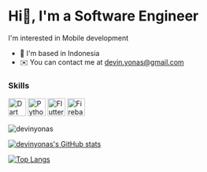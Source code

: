Hi👋,  I'm a Software Engineer
=========================

I'm interested in Mobile development

* 📍 I'm based in Indonesia
* ✉️  You can contact me at [devin.yonas@gmail.com](mailto:devin.yonas@gmail.com)

### Skills

<p align="left">
<a href="https://dart.dev/" target="_blank" rel="noreferrer"><img src="https://raw.githubusercontent.com/danielcranney/readme-generator/main/public/icons/skills/dart-colored.svg" width="36" height="36" alt="Dart" /></a>
<a href="https://www.python.org/" target="_blank" rel="noreferrer"><img src="https://raw.githubusercontent.com/danielcranney/readme-generator/main/public/icons/skills/python-colored.svg" width="36" height="36" alt="Python" /></a>
<a href="https://flutter.dev/" target="_blank" rel="noreferrer"><img src="https://raw.githubusercontent.com/danielcranney/readme-generator/main/public/icons/skills/flutter-colored.svg" width="36" height="36" alt="Flutter" /></a>
<a href="https://firebase.google.com/" target="_blank" rel="noreferrer"><img src="https://raw.githubusercontent.com/danielcranney/readme-generator/main/public/icons/skills/firebase-colored.svg" width="36" height="36" alt="Firebase" /></a>
</p>

<p><img align="center" src="https://github-readme-streak-stats.herokuapp.com/?user=devinyonas&" alt="devinyonas" /></p>

<a href="http://www.github.com/devinyonas"><img src="https://github-readme-stats.vercel.app/api?username=devinyonas&show_icons=true&hide=&count_private=true&title_color=0891b2&text_color=0891b&icon_color=ffa500&bg_color=ffffff&hide_border=true&show_icons=true" alt="devinyonas's GitHub stats" /></a>

[![Top Langs](https://github-readme-stats.vercel.app/api/top-langs/?username=devinyonas&layout=compact)](https://github.com/devinyonas)


<!--
**devinyonas/devinyonas** is a ✨ _special_ ✨ repository because its `README.md` (this file) appears on your GitHub profile.

Here are some ideas to get you started:

- 🔭 I’m currently working on ...
- 🌱 I’m currently learning ...
- 👯 I’m looking to collaborate on ...
- 🤔 I’m looking for help with ...
- 💬 Ask me about ...
- 📫 How to reach me: ...
- 😄 Pronouns: ...
- ⚡ Fun fact: ...
-->
